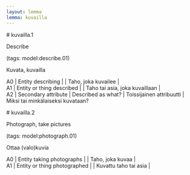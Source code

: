 ```yaml
---
layout: lemma
lemma: kuvailla
---
```


<div class="sense">
# <span class="sensename">kuvailla.1</span>

<span class="description">Describe</span>

(tags: model:describe.01)

<span class="description">Kuvata, kuvailla</span>

A0 | Entity describing |   | Taho, joka kuvailee |  
A1 | Entity or thing described |   | Taho tai asia, joka kuvaillaan |  
A2 | Secondary attribute | Described as what? | Toissijainen attribuutti | Miksi tai minkälaiseksi kuvataan?

</div>

<div class="sense">
# <span class="sensename">kuvailla.2</span>

<span class="description">Photograph, take pictures</span>

(tags: model:photograph.01)

<span class="description">Ottaa (valo)kuvia</span>

A0 | Entity taking photographs |   | Taho, joka kuvaa |  
A1 | Entity or thing photographed |   | Kuvattu taho tai asia |  

</div>


